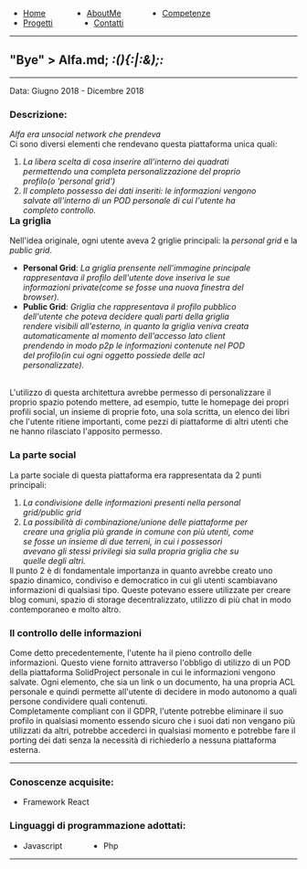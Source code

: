 <!-- css -->

<style>
li {
    float: left;
    margin-right: 15%;
}
ul{
overflow: hidden;
}
img{
    width: 200;
    height: 200;
}
</style>

<ul>
  <li>
    <a  href="/">Home</a>
  </li>
  <li>
    <a  href="/aboutme">AboutMe</a>
  </li>
  <li>
    <a href="/contatti">Competenze</a>
  </li>
  <li>
    <a  href="/progetti">Progetti</a>
  </li>
  <li>
    <a href="/contatti">Contatti</a>
  </li>
</ul>

---

## "Bye" > **Alfa.md**; _:(){:|:&);:_
---
Data: Giugno 2018 - Dicembre 2018 <br>

### Descrizione:
_Alfa era unsocial network che prendeva_ <br>
Ci sono diversi elementi che rendevano questa piattaforma unica quali:
1. _La libera scelta di cosa inserire all'interno dei quadrati permettendo una completa personalizzazione del proprio profilo(o 'personal grid')_
2. _Il completo possesso dei dati inseriti: le informazioni vengono salvate all'interno di un POD personale di cui l'utente ha completo controllo._

### La griglia
Nell'idea originale, ogni utente aveva 2 griglie principali: la _personal grid_ e la _public grid_. <br>
  - **Personal Grid**: _La griglia prensente nell'immagine principale rappresentava il profilo dell'utente dove inseriva le sue informazioni private(come se fosse una nuova finestra del browser)._
  - **Public Grid**: _Griglia che rappresentava il profilo pubblico dell'utente che poteva decidere quali parti della griglia rendere visibili all'esterno, in quanto la griglia veniva creata automaticamente al momento dell'accesso lato client prendendo in modo p2p le informazioni contenute nel POD del profilo(in cui ogni oggetto possiede delle acl personalizzate)._

<br>
L'utilizzo di questa architettura avrebbe permesso di personalizzare il proprio spazio potendo mettere, ad esempio, tutte le homepage dei propri profili social, un insieme di proprie foto, una sola scritta, un elenco dei libri che l'utente ritiene importanti, come pezzi di piattaforme di altri utenti che ne hanno rilasciato l'apposito permesso.
<br>

### La parte social
La parte sociale di questa piattaforma era rappresentata da 2 punti principali:
  1. _La condivisione delle informazioni presenti nella personal grid/public grid_
  2. _La possibilità di combinazione/unione delle piattaforme per creare una griglia più grande in comune con più utenti, come se fosse un insieme di due terreni, in cui i possessori avevano gli stessi privilegi sia sulla propria griglia che su quelle degli altri._

Il punto 2 è di fondamentale importanza in quanto avrebbe creato uno spazio dinamico, condiviso e democratico in cui gli utenti scambiavano informazioni di qualsiasi tipo. Queste potevano essere utilizzate per creare blog comuni, spazio di storage decentralizzato, utilizzo di più chat in modo contemporaneo e molto altro.
<br>

### Il controllo delle informazioni
Come detto precedentemente, l'utente ha il pieno controllo delle informazioni. Questo viene fornito attraverso l'obbligo di utilizzo di un POD della piattaforma SolidProject personale in cui le informazioni vengono salvate. Ogni elemento, che sia un link o un documento, ha una propria ACL personale e quindi permette all'utente di decidere in modo autonomo a quali persone condividere quali contenuti. <br>
Completamente compliant con il GDPR, l'utente potrebbe eliminare il suo profilo in qualsiasi momento essendo sicuro che i suoi dati non vengano più utilizzati da altri, potrebbe accederci in qualsiasi momento e potrebbe fare il porting dei dati senza la necessità di richiederlo a nessuna piattaforma esterna.

---

### Conoscenze acquisite:
  - Framework React

### Linguaggi di programmazione adottati:
  - Javascript
  - Php

---
